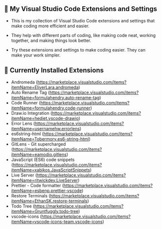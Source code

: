 ## 🗿 My Visual Studio Code Extensions and Settings

- This is my collection of Visual Studio Code extensions and settings that make coding more efficient and easier.
 
- They help with different parts of coding, like making code neat, working together, and making things look better.

- Try these extensions and settings to make coding easier. They can make your work simpler.

## 👾 Currently Installed Extensions

- Andromeda (https://marketplace.visualstudio.com/items?itemName=EliverLara.andromeda)
- Auto Rename Tag (https://marketplace.visualstudio.com/items?itemName=formulahendry.auto-rename-tag)
- Code Runner (https://marketplace.visualstudio.com/items?itemName=formulahendry.code-runner)
- Draw.io Integration (https://marketplace.visualstudio.com/items?itemName=hediet.vscode-drawio)
- Error Lens (https://marketplace.visualstudio.com/items?itemName=usernamehw.errorlens)
- es6string-html (https://marketplace.visualstudio.com/items?itemName=Tobermory.es6-string-html)
- GitLens - Git supercharged (https://marketplace.visualstudio.com/items?itemName=eamodio.gitlens)
- JavaScript (ES6) code snippets (https://marketplace.visualstudio.com/items?itemName=xabikos.JavaScriptSnippets)
- Live Server (https://marketplace.visualstudio.com/items?itemName=ritwickdey.LiveServer)
- Prettier - Code formatter (https://marketplace.visualstudio.com/items?itemName=esbenp.prettier-vscode)
- Restore Terminals (https://marketplace.visualstudio.com/items?itemName=EthanSK.restore-terminals)
- Todo Tree (https://marketplace.visualstudio.com/items?itemName=Gruntfuggly.todo-tree)
- vscode-icons (https://marketplace.visualstudio.com/items?itemName=vscode-icons-team.vscode-icons)
